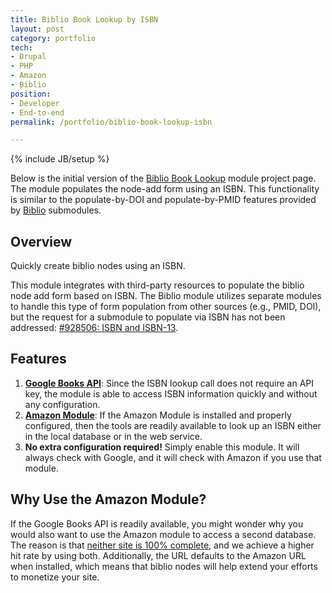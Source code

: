 ```yaml
---
title: Biblio Book Lookup by ISBN
layout: post
category: portfolio
tech:
- Drupal
- PHP
- Amazon
- Biblio
position:
- Developer
- End-to-end
permalink: /portfolio/biblio-book-lookup-isbn

---
```

{% include JB/setup %}
<div id="node-208" class="node node-portfolio node-promoted">
  <div class="content clearfix">
    <div class="field field-name-body field-type-text-with-summary field-label-hidden"><div class="field-items"><div class="field-item even"><p>Below is the initial version of the<i> </i><a href="http://drupal.org/sandbox/witti/1743148">Biblio Book Lookup</a> module project page. The module populates the node-add form using an ISBN. This functionality is similar to the populate-by-DOI and populate-by-PMID features provided by <a href="http://drupal.org/project/biblio">Biblio</a> submodules.</p>
<!--break-->
<h2>
	Overview</h2>
<p>Quickly create biblio nodes using an ISBN.</p>
<p>This module integrates with third-party resources to populate the biblio node add form based on ISBN. The Biblio module utilizes separate modules to handle this type of form population from other sources (e.g., PMID, DOI), but the request for a submodule to populate via ISBN has not been addressed: <span class="project-issue-status-1 project-issue-status-info"><a href="http://drupal.org/node/928506" title="Status: active">#928506: ISBN and ISBN-13</a></span>.</p>
<h2>
	Features</h2>
<ol><li>
		<strong><a href="https://developers.google.com/books/docs/v1/using#WorkingVolumes" rel="nofollow">Google Books API</a></strong>: Since the ISBN lookup call does not require an API key, the module is able to access ISBN information quickly and without any configuration.</li>
	<li>
		<strong><a href="http://drupal.org/project/amazon" rel="nofollow">Amazon Module</a></strong>: If the Amazon Module is installed and properly configured, then the tools are readily available to look up an ISBN either in the local database or in the web service.</li>
	<li>
		<strong>No extra configuration required!</strong> Simply enable this module. It will always check with Google, and it will check with Amazon if you use that module.</li>
</ol><h2>
	Why Use the Amazon Module?</h2>
<p>If the Google Books API is readily available, you might wonder why you would also want to use the Amazon module to access a second database. The reason is that <a href="http://stackoverflow.com/questions/1297700/what-is-the-most-complete-free-isbn-api" rel="nofollow">neither site is 100% complete</a>, and we achieve a higher hit rate by using both. Additionally, the URL defaults to the Amazon URL when installed, which means that biblio nodes will help extend your efforts to monetize your site.</p>
</div></div></div>  </div>
</div>
